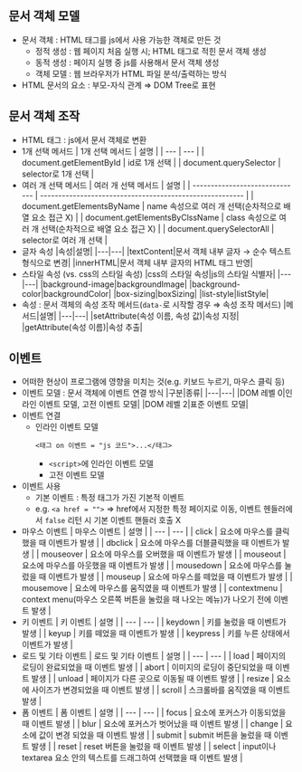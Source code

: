 ## 문서 객체 모델

- 문서 객체 : HTML 태그를 js에서 사용 가능한 객체로 만든 것
  - 정적 생성 : 웹 페이지 처음 실행 시; HTML 태그로 적힌 문서 객체 생성
  - 동적 생성 : 페이지 실행 중 js를 사용해서 문서 객체 생성
  - 객체 모델 : 웹 브라우저가 HTML 파일 분석/출력하는 방식
- HTML 문서의 요소 : 부모-자식 관계 ⇒ DOM Tree로 표현

## 문서 객체 조작

- HTML 태그 : js에서 문서 객체로 변환
- 1개 선택 메서드
  | 1개 선택 메서드 | 설명 |
  | --- | --- |
  | document.getElementById | id로 1개 선택 |
  | document.querySelector | selector로 1개 선택 |
- 여러 개 선택 메서드
  | 여러 개 선택 메서드 | 설명 |
  | ------------------------------ | -------------------------------------------------------- |
  | document.getElementsByName | name 속성으로 여러 개 선택(순차적으로 배열 요소 접근 X) |
  | document.getElementsByClssName | class 속성으로 여러 개 선택(순차적으로 배열 요소 접근 X) |
  | document.querySelectorAll | selector로 여러 개 선택 |
- 글자 속성
  |속성|설명|
  |---|---|
  |textContent|문서 객체 내부 글자 → 순수 텍스트 형식으로 변경|
  |innerHTML|문서 객체 내부 글자의 HTML 태그 반영|
- 스타일 속성 (vs. css의 스타일 속성)
  |css의 스타일 속성|js의 스타일 식별자|
  |---|---|
  |background-image|backgroundImage|
  |background-color|backgroundColor|
  |box-sizing|boxSizing|
  |list-style|listStyle|
- 속성 : 문서 객체의 속성 조작 메서드(`data-`로 시작할 경우 ⇒ 속성 조작 메서드)
  |메서드|설명|
  |---|---|
  |setAttribute(속성 이름, 속성 값)|속성 지정|
  |getAttribute(속성 이름)|속성 추출|

## 이벤트

- 어떠한 현상이 프로그램에 영향을 미치는 것(e.g. 키보드 누르기, 마우스 클릭 등)
- 이벤트 모델 : 문서 객체에 이벤트 연결 방식
  |구분|종류|
  |---|---|
  |DOM 레벨 0|인라인 이벤트 모델, 고전 이벤트 모델|
  |DOM 레벨 2|표준 이벤트 모델|
- 이벤트 연결
  - 인라인 이벤트 모델
    ```jsw
    <태그 on 이벤트 = "js 코드">...</태그>
    ```
    - `<script>`에 인라인 이벤트 모델
    - 고전 이벤트 모델
- 이벤트 사용
  - 기본 이벤트 : 특정 태그가 가진 기본적 이벤트
  - e.g. `<a href = "">` ⇒ href에서 지정한 특정 페이지로 이동, 이벤트 헨들러에서 `false` 리턴 시 기본 이벤트 핸들러 호출 X
- 마우스 이벤트
  | 마우스 이벤트 | 설명 |
  | --- | --- |
  | click | 요소에 마우스를 클릭했을 때 이벤트가 발생 |
  | dbclick | 요소에 마우스를 더블클릭했을 때 이벤트가 발생 |
  | mouseover | 요소에 마우스를 오버했을 때 이벤트가 발생 |
  | mouseout | 요소에 마우스를 아웃했을 때 이벤트가 발생 |
  | mousedown | 요소에 마우스를 눌렀을 때 이벤트가 발생 |
  | mouseup | 요소에 마우스를 떼었을 때 이벤트가 발생 |
  | mousemove | 요소에 마우스를 움직였을 때 이벤트가 발생 |
  | contextmenu | context menu(마우스 오른쪽 버튼을 눌렀을 때 나오는 메뉴)가 나오기 전에 이벤트 발생 |
- 키 이벤트
  | 키 이벤트 | 설명 |
  | --- | --- |
  | keydown | 키를 눌렀을 때 이벤트가 발생 |
  | keyup | 키를 떼었을 때 이벤트가 발생 |
  | keypress | 키를 누른 상태에서 이벤트가 발생 |
- 로드 및 기타 이벤트
  | 로드 및 기타 이벤트 | 설명 |
  | --- | --- |
  | load | 페이지의 로딩이 완료되었을 때 이벤트 발생 |
  | abort | 이미지의 로딩이 중단되었을 때 이벤트 발생 |
  | unload | 페이지가 다른 곳으로 이동될 때 이벤트 발생 |
  | resize | 요소에 사이즈가 변경되었을 때 이벤트 발생 |
  | scroll | 스크롤바를 움직였을 때 이벤트 발생 |
- 폼 이벤트
  | 폼 이벤트 | 설명 |
  | --- | --- |
  | focus | 요소에 포커스가 이동되었을 때 이벤트 발생 |
  | blur | 요소에 포커스가 벗어났을 때 이벤트 발생 |
  | change | 요소에 값이 변경 되었을 때 이벤트 발생 |
  | submit | submit 버튼을 눌렀을 때 이벤트 발생 |
  | reset | reset 버튼을 눌렀을 때 이벤트 발생 |
  | select | input이나 textarea 요소 안의 텍스트를 드래그하여 선택했을 때 이벤트 발생 |
